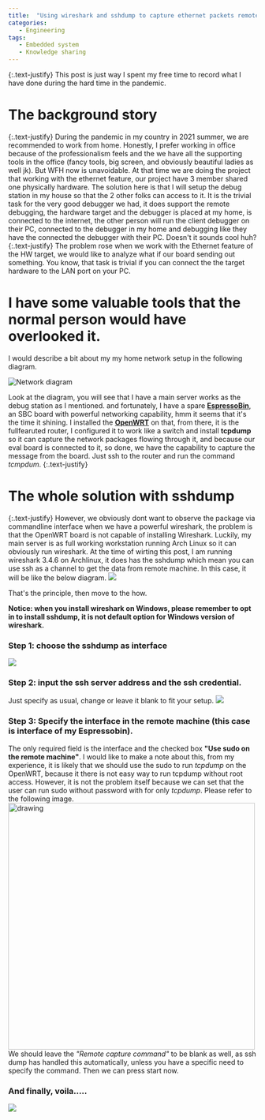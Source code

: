 ```yaml
---
title:  "Using wireshark and sshdump to capture ethernet packets remotely"
categories:
   - Engineering
tags:
   - Embedded system
   - Knowledge sharing
---
```

{:.text-justify}
This post is just way I spent my free time to record what I have done during the hard time in the pandemic.

# The background story
{:.text-justify}
During the pandemic in my country in 2021 summer, we are recommended to work from home. Honestly, I prefer working in office because of the professionalism feels and the we have all the supporting tools in the office (fancy tools, big screen, and obviously beautiful ladies as well jk). But WFH now is unavoidable. At that time we are doing the project that working with the ethernet feature, our project have 3 member shared one physically hardware. The solution here is that I will setup the debug station in my house so that the 2 other folks can access to it. It is the trivial task for the very good debugger we had, it does support the remote debugging, the hardware target and the debugger is placed at my home, is connected to the internet, the other person will run the client debugger on their PC, connected to the debugger in my home and debugging like they have the connected the debugger with their PC. Doesn't it sounds cool huh?
{:.text-justify}
The problem rose when we work with the Ethernet feature of the HW target, we would like to analyze what if our board sending out something. You know, that task is trivial if you can connect the the target hardware to the LAN port on your PC.

# I have some valuable tools that the normal person would have overlooked it.
I would describe a bit about my my home network setup in the following diagram.

![Network diagram](https://drive.rtos.dev/f/6347be14a39a47d4b158/?raw=1)

Look at the diagram, you will see that I have a main server works as the debug station as I mentioned. and fortunately, I have a spare [**EspressoBin**](http://espressobin.net/), an SBC board with powerful networking capability, hmm it seems that it's the time it shining. I installed the [**OpenWRT**](https://openwrt.org/) on that, from there, it is the fullfearuted router, I configured it to work like a switch and install **tcpdump** so it can capture the network packages flowing through it, and because our eval board is connected to it, so done, we have the capability to capture the message from the board. Just ssh to the router and run the command *tcmpdum*.
{:.text-justify}


# The whole solution with sshdump

{:.text-justify}
However, we obviously dont want to observe the package via commandline interface when we have a powerful wireshark, the problem is that the OpenWRT board is not capable of installing Wireshark. Luckily, my main server is as full working workstation running Arch Linux so it can obviously run wireshark. At the time of wirting this post, I am running wireshark 3.4.6 on Archlinux, it does has the sshdump which mean you can use ssh as a channel to get the data from remote machine. In this case, it will be like the below diagram. 
![](https://drive.rtos.dev/f/8d584b2db5734d32bf56/?raw=1)

That's the principle, then move to the how. 

**Notice: when you install wireshark on Windows, please remember to opt in to install sshdump, it is not default option for Windows version of wireshark.** 

### Step 1: choose the sshdump as interface
![](https://drive.rtos.dev/f/819811cefad543d2b604/?raw=1)

### Step 2: input the ssh server address and the ssh credential.
Just specify as usual, change or leave it blank to fit your setup.
![](https://drive.rtos.dev/f/ffa9bb42815a42149550/?raw=1)

### Step 3: Specify the interface in the remote machine (this case is interface of my Espressobin).
The only required field is the interface and the checked box **"Use sudo on the remote machine"**. I would like to make a note about this, from my experience, it is likely that we should use the sudo to run *tcpdump* on the OpenWRT, because it there is not easy way to run tcpdump without root access. However, it is not the problem itself because we can set that the user can run sudo without password with for only *tcpdump*. Please refer to the following image.
<img src="https://drive.rtos.dev/f/48ecde620d794b9bbd96/?raw=1" alt="drawing" width="500"/>
We should leave the *"Remote capture command"* to be blank as well, as ssh dump has handled this automatically, unless you have a specific need to specify the command. Then we can press start now.

### And finally, voila.....
![](https://drive.rtos.dev/f/8b53041e2fc047d49197/?raw=1)
